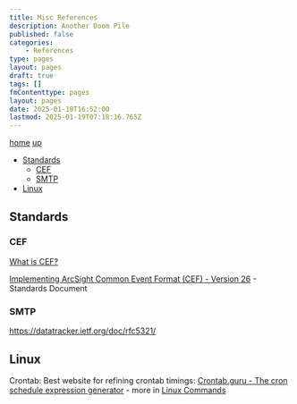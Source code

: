 ```yaml
---
title: Misc References
description: Another Doom Pile
published: false
categories:
    - References
type: pages 
layout: pages
draft: true
tags: []
fmContenttype: pages 
layout: pages
date: 2025-01-18T16:52:00
lastmod: 2025-01-19T07:18:16.765Z
---
```


[home](/) [up](./)

* [Standards](#standards)
  * [CEF](#cef)
  * [SMTP](#smtp)
* [Linux](#linux)

## Standards

### CEF

[What is CEF?](https://www.microfocus.com/documentation/arcsight/arcsight-smartconnectors-8.3/cef-implementation-standard/Content/CEF/Chapter%201%20What%20is%20CEF.htm)

[Implementing ArcSight Common Event Format
(CEF) - Version 26](https://www.microfocus.com/documentation/arcsight/arcsight-smartconnectors-8.4/pdfdoc/cef-implementation-standard/cef-implementation-standard.pdf) - Standards Document

### SMTP

<https://datatracker.ietf.org/doc/rfc5321/>

## Linux

Crontab: Best website for refining crontab timings: [Crontab.guru - The cron schedule expression generator](https://crontab.guru/) - more in [Linux Commands](linux-commands.md)

